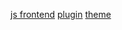 [js frontend](https://github.com/SergProgMan/wp_task/tree/master/frontend)
[plugin](https://github.com/SergProgMan/wp_task/tree/master/wp-content/plugins/custom-endpoints)
[theme](https://github.com/SergProgMan/wp_task/tree/master/wp-content/themes/starter)
